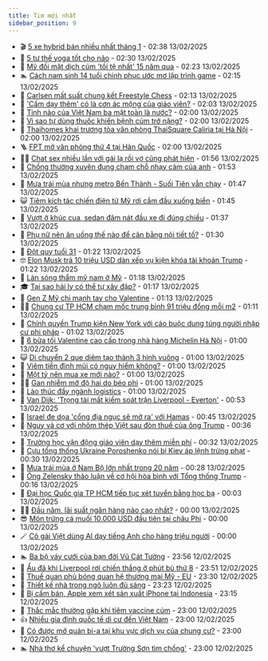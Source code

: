 ```yaml
---
title: Tim mới nhất
sidebar_position: 9
---
```


<!-- vnexpress-tin-moi-nhat:START -->
- 🎬 [5 xe hybrid bán nhiều nhất tháng 1](https://vnexpress.net/oto-xe-may/v-car/doanh-so/5-xe-hybrid-ban-nhieu-nhat-thang-1-4848937.html) - 02:38 13/02/2025
- 🐎 [5 tư thế yoga tốt cho não](https://vnexpress.net/5-tu-the-yoga-tot-cho-nao-4848903.html) - 02:30 13/02/2025
- 🦍 [Mỹ đối mặt dịch cúm &#39;tồi tệ nhất&#39; 15 năm qua](https://vnexpress.net/my-doi-mat-dich-cum-toi-te-nhat-15-nam-qua-4848933.html) - 02:23 13/02/2025
- 🏊 [Cách nam sinh 14 tuổi chinh phục ước mơ lập trình game](https://vnexpress.net/cach-nam-sinh-14-tuoi-chinh-phuc-uoc-mo-lap-trinh-game-4848671.html) - 02:15 13/02/2025
- 🎊 [Carlsen mất suất chung kết Freestyle Chess](https://vnexpress.net/carlsen-mat-suat-chung-ket-freestyle-chess-4848920.html) - 02:13 13/02/2025
- 🎃 [&#39;Cấm dạy thêm&#39; có là cơn ác mộng của giáo viên?](https://vnexpress.net/cam-day-them-co-la-con-ac-mong-cua-giao-vien-4848710.html) - 02:03 13/02/2025
- 🧰 [Tỉnh nào của Việt Nam ba mặt toàn là nước?](https://vnexpress.net/cau-do-dia-danh-doan-ten-tinh-thanh-ngay-hom-nay-13-2-4848043.html) - 02:00 13/02/2025
- 🔭 [Vì sao tự dùng thuốc khiến bệnh cúm trở nặng?](https://vnexpress.net/vi-sao-tu-dung-thuoc-khien-benh-cum-tro-nang-4848914.html) - 02:00 13/02/2025
- 🫶 [Thaihomes khai trương tòa văn phòng ThaiSquare Caliria tại Hà Nội](https://vnexpress.net/thaihomes-khai-truong-toa-van-phong-thaisquare-caliria-tai-ha-noi-4848912.html) - 02:00 13/02/2025
- 🪜 [FPT mở văn phòng thứ 4 tại Hàn Quốc](https://vnexpress.net/fpt-mo-van-phong-thu-4-tai-han-quoc-4848720.html) - 02:00 13/02/2025
- 👨‍🏫 [Chat sex nhiều lần với gái lạ rồi vợ cũng phát hiện](https://vnexpress.net/chat-sex-nhieu-lan-voi-gai-la-roi-vo-cung-phat-hien-4848701.html) - 01:56 13/02/2025
- 🎊 [Chồng thường xuyên đụng chạm chỗ nhạy cảm của anh](https://vnexpress.net/chong-thuong-xuyen-dung-cham-cho-nhay-cam-cua-anh-4848699.html) - 01:53 13/02/2025
- 🎊 [Mưa trái mùa nhưng metro Bến Thành - Suối Tiên vẫn chạy](https://vnexpress.net/mua-trai-mua-nhung-metro-ben-thanh-suoi-tien-van-chay-4848922.html) - 01:47 13/02/2025
- 😺 [Tiêm kích tác chiến điện tử Mỹ rơi cắm đầu xuống biển](https://vnexpress.net/tiem-kich-tac-chien-dien-tu-my-roi-cam-dau-xuong-bien-4848911.html) - 01:45 13/02/2025
- 🐘 [Vượt ở khúc cua, sedan đâm nát đầu xe đi đúng chiều](https://vnexpress.net/vuot-o-khuc-cua-sedan-dam-nat-dau-xe-di-dung-chieu-4848896.html) - 01:37 13/02/2025
- 🌁 [Phụ nữ nên ăn uống thế nào để cân bằng nội tiết tố?](https://vnexpress.net/phu-nu-nen-an-uong-the-nao-de-can-bang-noi-tiet-to-4848732.html) - 01:30 13/02/2025
- 🐲 [Đột quỵ tuổi 31](https://vnexpress.net/dot-quy-tuoi-31-4848899.html) - 01:22 13/02/2025
- 🤓 [Elon Musk trả 10 triệu USD dàn xếp vụ kiện khóa tài khoản Trump](https://vnexpress.net/elon-musk-tra-10-trieu-usd-dan-xep-vu-kien-khoa-tai-khoan-trump-4848902.html) - 01:22 13/02/2025
- 💪 [Làn sóng thẩm mỹ nam ở Mỹ](https://vnexpress.net/lan-song-tham-my-nam-o-my-4848868.html) - 01:18 13/02/2025
- 🎓 [Tại sao hải ly có thể tự xây đập?](https://vnexpress.net/tai-sao-hai-ly-co-the-tu-xay-dap-4848583.html) - 01:17 13/02/2025
- 🫣 [Gen Z Mỹ chi mạnh tay cho Valentine](https://vnexpress.net/gen-z-my-chi-manh-tay-cho-valentine-4848628.html) - 01:13 13/02/2025
- 🧑‍💻 [Chung cư TP HCM chạm mốc trung bình 91 triệu đồng mỗi m2](https://vnexpress.net/chung-cu-tp-hcm-cham-moc-trung-binh-91-trieu-dong-moi-m2-4848870.html) - 01:11 13/02/2025
- 🐲 [Chính quyền Trump kiện New York với cáo buộc dung túng người nhập cư phi pháp](https://vnexpress.net/chinh-quyen-trump-kien-new-york-voi-cao-buoc-dung-tung-nguoi-nhap-cu-phi-phap-4848886.html) - 01:02 13/02/2025
- 🌝 [6 bữa tối Valentine cao cấp trong nhà hàng Michelin Hà Nội](https://vnexpress.net/6-bua-toi-valentine-cao-cap-trong-nha-hang-michelin-ha-noi-4848673.html) - 01:00 13/02/2025
- 😺 [Di chuyển 2 que diêm tạo thành 3 hình vuông](https://vnexpress.net/cau-do-iq-di-chuyen-2-que-diem-thanh-3-hinh-vuong-4848550.html) - 01:00 13/02/2025
- 🐎 [Viêm tiền đình mũi có nguy hiểm không?](https://vnexpress.net/viem-tien-dinh-mui-co-nguy-hiem-khong-4848653.html) - 01:00 13/02/2025
- 🎡 [Một tỷ nên mua xe mới nào?](https://vnexpress.net/mot-ty-nen-mua-xe-moi-nao-4848632.html) - 01:00 13/02/2025
- 👨‍🏫 [Gan nhiễm mỡ độ hai do béo phì](https://vnexpress.net/gan-nhiem-mo-do-hai-do-beo-phi-4848469.html) - 01:00 13/02/2025
- 🦆 [Lào thúc đẩy ngành logistics](https://vnexpress.net/lao-thuc-day-nganh-logistics-4847772.html) - 01:00 13/02/2025
- 🚦 [Van Dijk: &#39;Trọng tài mất kiểm soát trận Liverpool - Everton&#39;](https://vnexpress.net/van-dijk-trong-tai-mat-kiem-soat-tran-liverpool-everton-4848893.html) - 00:53 13/02/2025
- 💫 [Israel đe dọa &#39;cổng địa ngục sẽ mở ra&#39; với Hamas](https://vnexpress.net/israel-de-doa-cong-dia-nguc-se-mo-ra-voi-hamas-4848889.html) - 00:45 13/02/2025
- 🎉 [Nguy và cơ với nhôm thép Việt sau đòn thuế của ông Trump](https://vnexpress.net/nguy-va-co-voi-nhom-thep-viet-sau-don-thue-cua-ong-trump-4848172.html) - 00:36 13/02/2025
- 🌋 [Trường học vận động giáo viên dạy thêm miễn phí](https://vnexpress.net/truong-hoc-van-dong-giao-vien-day-them-mien-phi-4848165.html) - 00:32 13/02/2025
- 🤖 [Cựu tổng thống Ukraine Poroshenko nói bị Kiev áp lệnh trừng phạt](https://vnexpress.net/cuu-tong-thong-ukraine-poroshenko-noi-bi-kiev-ap-lenh-trung-phat-4848879.html) - 00:30 13/02/2025
- 🦏 [Mưa trái mùa ở Nam Bộ lớn nhất trong 20 năm](https://vnexpress.net/mua-trai-mua-o-nam-bo-lon-nhat-trong-20-nam-4848888.html) - 00:28 13/02/2025
- 🦩 [Ông Zelensky thảo luận về cơ hội hòa bình với Tổng thống Trump](https://vnexpress.net/ong-zelensky-thao-luan-ve-co-hoi-hoa-binh-voi-tong-thong-trump-4848880.html) - 00:16 13/02/2025
- 👺 [Đại học Quốc gia TP HCM tiếp tục xét tuyển bằng học bạ](https://vnexpress.net/dai-hoc-quoc-gia-tp-hcm-tiep-tuc-xet-tuyen-bang-hoc-ba-4848827.html) - 00:03 13/02/2025
- 🧑‍🏫 [Đầu năm, lãi suất ngân hàng nào cao nhất?](https://vnexpress.net/dau-nam-lai-suat-ngan-hang-nao-cao-nhat-4848872.html) - 00:00 13/02/2025
- 😎 [Món trứng cá muối 10.000 USD đầu tiên tại châu Phi](https://vnexpress.net/mon-trung-ca-muoi-10-000-usd-dau-tien-tai-chau-phi-4848690.html) - 00:00 13/02/2025
- 🪄 [Cô gái Việt dùng AI dạy tiếng Anh cho hàng triệu người](https://vnexpress.net/co-gai-viet-dung-ai-day-tieng-anh-cho-hang-trieu-nguoi-4843380.html) - 00:00 13/02/2025
- 🏊 [Ba bộ váy cưới của bạn đời Vũ Cát Tường](https://vnexpress.net/ba-bo-vay-cuoi-cua-ban-doi-vu-cat-tuong-4848325.html) - 23:56 12/02/2025
- 💃 [Ẩu đả khi Liverpool rơi chiến thắng ở phút bù thứ 8](https://vnexpress.net/au-da-khi-liverpool-roi-chien-thang-o-phut-bu-thu-8-4848883.html) - 23:51 12/02/2025
- 🦆 [Thuế quan phủ bóng quan hệ thương mại Mỹ - EU](https://vnexpress.net/thue-quan-phu-bong-quan-he-thuong-mai-my-eu-4848752.html) - 23:30 12/02/2025
- 🎊 [Thiết kế nhà trong ngõ luôn đủ sáng](https://vnexpress.net/thiet-ke-nha-trong-ngo-luon-du-sang-4848857.html) - 23:23 12/02/2025
- 👺 [Bị cấm bán, Apple xem xét sản xuất iPhone tại Indonesia](https://vnexpress.net/bi-cam-ban-apple-xem-xet-san-xuat-iphone-tai-indonesia-4848856.html) - 23:15 12/02/2025
- 🎡 [Thắc mắc thường gặp khi tiêm vaccine cúm](https://vnexpress.net/thac-mac-thuong-gap-khi-tiem-vaccine-cum-4848578.html) - 23:00 12/02/2025
- 👍 [Nhiều gia đình quốc tế di cư đến Việt Nam](https://vnexpress.net/nhieu-gia-dinh-quoc-te-di-cu-den-viet-nam-4848296.html) - 23:00 12/02/2025
- 🐎 [Có được mở quán bi-a tại khu vực dịch vụ của chung cư?](https://vnexpress.net/co-duoc-mo-quan-bi-a-tai-khu-vuc-dich-vu-cua-chung-cu-4847658.html) - 23:00 12/02/2025
- 🏊 [Nhà thơ kể chuyện &#39;vượt Trường Sơn tìm chồng&#39;](https://vnexpress.net/nha-tho-ke-chuyen-vuot-truong-son-tim-chong-4848622.html) - 23:00 12/02/2025<!-- vnexpress-tin-moi-nhat:END -->
